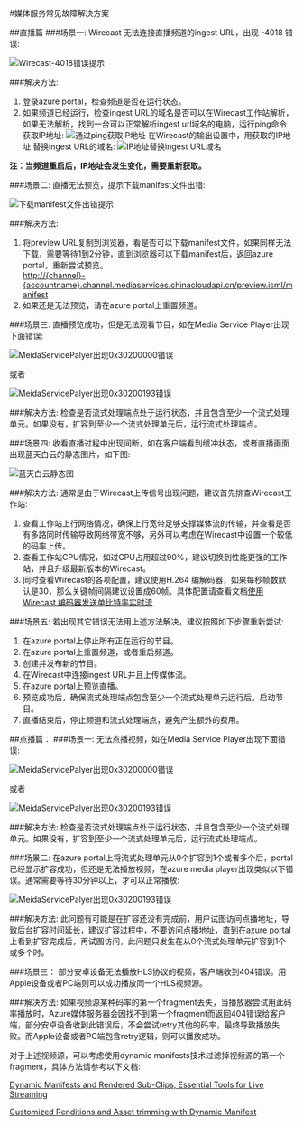 #媒体服务常见故障解决方案

##直播篇
###场景一: 
Wirecast 无法连接直播频道的ingest URL，出现 -4018 错误:

![Wirecast-4018错误提示](aog-media-service-troubleshoot-faq\Wirecast-4018错误提示.png "Wirecast-4018错误提示")

###解决方法:
1. 登录azure portal，检查频道是否在运行状态。
2. 如果频道已经运行，检查ingest URL的域名是否可以在Wirecast工作站解析，如果无法解析，找到一台可以正常解析ingest url域名的电脑，运行ping命令获取IP地址:
 ![通过ping获取IP地址](aog-media-service-troubleshoot-faq\通过ping获取IP地址.png "通过ping获取IP地址")
 在Wirecast的输出设置中，用获取的IP地址 替换ingest URL的域名:
 ![IP地址替换ingest URL域名](aog-media-service-troubleshoot-faq\IP地址替换ingestURL域名.png "IP地址替换ingest URL域名")
  
**注：当频道重启后，IP地址会发生变化，需要重新获取。**

###场景二: 
直播无法预览，提示下载manifest文件出错: 

![下载manifest文件出错提示](aog-media-service-troubleshoot-faq\下载manifest文件出错提示.png "下载manifest文件出错提示")
  
###解决方法:
1. 将preview URL复制到浏览器，看是否可以下载manifest文件，如果同样无法下载，需要等待1到2分钟，直到浏览器可以下载manifest后，返回azure portal，重新尝试预览。  
[http://{channel}-{accountname}.channel.mediaservices.chinacloudapi.cn/preview.isml/manifest](http://{channel}-{accountname}.channel.mediaservices.chinacloudapi.cn/preview.isml/manifest)
2. 如果还是无法预览，请在azure portal上重置频道。

###场景三:
直播预览成功，但是无法观看节目，如在Media Service Player出现下面错误:

![MeidaServicePalyer出现0x30200000错误](aog-media-service-troubleshoot-faq\MeidaServicePalyer出现0x30200000错误.png "MeidaServicePalyer出现0x30200000错误")

  或者
  
![MeidaServicePalyer出现0x30200193错误](aog-media-service-troubleshoot-faq\MeidaServicePalyer出现0x30200193错误.png "MeidaServicePalyer出现0x30200193错误")
    
###解决方法:
检查是否流式处理端点处于运行状态，并且包含至少一个流式处理单元。如果没有，扩容到至少一个流式处理单元后，运行流式处理端点。

###场景四: 
收看直播过程中出现间断，如在客户端看到缓冲状态，或者直播画面出现蓝天白云的静态图片，如下图:

![蓝天白云静态图](aog-media-service-troubleshoot-faq\蓝天白云静态图.png "蓝天白云静态图")

###解决方法:
通常是由于Wirecast上传信号出现问题，建议首先排查Wirecast工作站:  

1. 查看工作站上行网络情况，确保上行宽带足够支撑媒体流的传输，并查看是否有多路同时传输导致网络带宽不够，另外可以考虑在Wirecast中设置一个较低的码率上传。
2. 查看工作站CPU情况，如过CPU占用超过90%，建议切换到性能更强的工作站，并且升级最新版本的Wirecast。
3. 同时查看Wirecast的各项配置，建议使用H.264 编解码器，如果每秒帧数默认是30，那么关键帧间隔建议设置成60帧。具体配置请查看文档[使用 Wirecast 编码器发送单比特率实时流](https://www.azure.cn/documentation/articles/media-services-configure-wirecast-live-encoder/)

###场景五:
若出现其它错误无法用上述方法解决，建议按照如下步骤重新尝试:

1. 在azure portal上停止所有正在运行的节目。
2. 在azure portal上重置频道，或者重启频道。
3. 创建并发布新的节目。
4. 在Wirecast中连接ingest URL并且上传媒体流。
5. 在azure portal上预览直播。
6. 预览成功后，确保流式处理端点包含至少一个流式处理单元运行后，启动节目。
7. 直播结束后，停止频道和流式处理端点，避免产生额外的费用。

##点播篇：
###场景一:
无法点播视频，如在Media Service Player出现下面错误:

![MeidaServicePalyer出现0x30200000错误](aog-media-service-troubleshoot-faq\MeidaServicePalyer出现0x30200000错误.png "MeidaServicePalyer出现0x30200000错误")

  或者
  
![MeidaServicePalyer出现0x30200193错误](aog-media-service-troubleshoot-faq\MeidaServicePalyer出现0x30200193错误.png "MeidaServicePalyer出现0x30200193错误")

###解决方法:
检查是否流式处理端点处于运行状态，并且包含至少一个流式处理单元。如果没有，扩容到至少一个流式处理单元后，运行流式处理端点。

###场景二:
在azure portal上将流式处理单元从0个扩容到1个或者多个后，portal已经显示扩容成功，但还是无法播放视频，在azure media player出现类似以下错误。通常需要等待30分钟以上，才可以正常播放:

![MeidaServicePalyer出现0x30200193错误](aog-media-service-troubleshoot-faq\MeidaServicePalyer出现0x30200193错误.png "MeidaServicePalyer出现0x30200193错误")


###解决方法:
此问题有可能是在扩容还没有完成前，用户试图访问点播地址，导致后台扩容时间延长，建议扩容过程中，不要访问点播地址，直到在azure portal上看到扩容完成后，再试图访问，此问题只发生在从0个流式处理单元扩容到1个或多个时。

###场景三：
部分安卓设备无法播放HLS协议的视频，客户端收到404错误。用Apple设备或者PC端则可以成功播放同一个HLS视频源。

###解决方法:
如果视频源某种码率的第一个fragment丢失，当播放器尝试用此码率播放时，Azure媒体服务器会因找不到第一个fragment而返回404错误给客户端，部分安卓设备收到此错误后，不会尝试retry其他的码率，最终导致播放失败。而Apple设备或者PC端包含retry逻辑，则可以播放成功。

对于上述视频源，可以考虑使用dynamic manifests技术过滤掉视频源的第一个fragment，具体方法请参考以下文档:

[Dynamic Manifests and Rendered Sub-Clips, Essential Tools for Live Streaming](https://azure.microsoft.com/en-us/blog/dynamic-manifests-and-rendered-sub-clips/)

[Customized Renditions and Asset trimming with Dynamic Manifest](https://azure.microsoft.com/en-us/blog/dynamic-manifest/)

